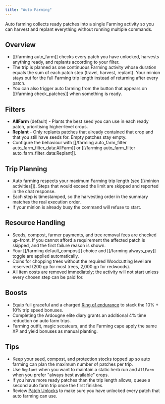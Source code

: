 ```yaml
---
title: "Auto Farming"
---
```


Auto farming collects ready patches into a single Farming activity so you can harvest and replant everything without running multiple commands.

## Overview

- [[/farming auto_farm]] checks every patch you have unlocked, harvests anything ready, and replants according to your filter.
- The trip is planned as one continuous Farming activity whose duration equals the sum of each patch step (travel, harvest, replant). Your minion stays out for the full Farming trip length instead of returning after every patch.
- You can also trigger auto farming from the button that appears on [[/farming check_patches]] when something is ready.

## Filters

- **AllFarm** (default) - Plants the best seed you can use in each ready patch, prioritising higher-level crops.
- **Replant** - Only replants patches that already contained that crop and that you still have seeds for. Empty patches stay empty.
- Configure the behaviour with [[/farming auto_farm_filter auto_farm_filter_data:AllFarm]] or [[/farming auto_farm_filter auto_farm_filter_data:Replant]].

## Trip Planning

- Auto farming respects your maximum Farming trip length (see [[/minion activities]]). Steps that would exceed the limit are skipped and reported in the chat response.
- Each step is timestamped, so the harvesting order in the summary matches the real execution order.
- If your minion is already busy the command will refuse to start.

## Resource Handling

- Seeds, compost, farmer payments, and tree removal fees are checked up-front. If you cannot afford a requirement the affected patch is skipped, and the first failure reason is shown.
- Your [[/farming default_compost]] choice and [[/farming always_pay]] toggle are applied automatically.
- Coins for chopping trees without the required Woodcutting level are reserved (200 gp for most trees, 2,000 gp for redwoods).
- All item costs are removed immediately; the activity will not start unless every chosen step can be paid for.

## Boosts

- Equip full graceful and a charged [Ring of endurance](../agility/hallowed-sepulchre.md#ring-of-endurance) to stack the 10% + 10% trip speed bonuses.
- Completing the Ardougne elite diary grants an additional 4% time reduction on auto farm trips.
- Farming outfit, magic secateurs, and the Farming cape apply the same XP and yield bonuses as manual planting.

## Tips

- Keep your seed, compost, and protection stocks topped up so auto farming can plan the maximum number of patches per trip.
- Use `Replant` when you want to maintain a static herb run and `AllFarm` when you prefer "always best available" crops.
- If you have more ready patches than the trip length allows, queue a second auto farm trip once the first finishes.
- Review [Patch Unlocks](README.md#patch-unlocks) to make sure you have unlocked every patch that auto farming can use.
